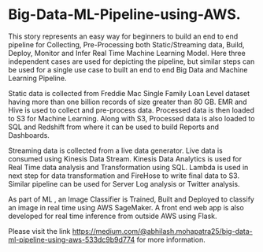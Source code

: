 # Big-Data-ML-Pipeline-using-AWS.


This story represents an easy way for beginners to build an end to end pipeline for Collecting, Pre-Processing both Static/Streaming data, Build, Deploy, Monitor and Infer Real Time Machine Learning Model. Here three independent cases are used for depicting the pipeline, but similar steps can be used for a single use case to built an end to end Big Data and Machine Learning Pipeline.

Static data is collected from Freddie Mac Single Family Loan Level dataset having more than one billion records of size greater than 80 GB. EMR and Hive is used to collect and pre-process data. Processed data is then loaded to S3 for Machine Learning. Along with S3, Processed data is also loaded to SQL and Redshift from where it can be used to build Reports and Dashboards. 

Streaming data is collected from a live data generator. Live data is consumed using Kinesis Data Stream. Kinesis Data Analytics is used for Real Time data analysis and Transformation using SQL. Lambda is used in next step for data transformation and FireHose to write final data to S3. Similar pipeline can be used for Server Log analysis or Twitter analysis.

As part of ML , an Image Classifier is Trained, Built and Deployed to classify an image in real time using AWS SageMaker. A front end web app is also developed for real time inference from outside AWS using Flask.

Please visit the link https://medium.com/@abhilash.mohapatra25/big-data-ml-pipeline-using-aws-533dc9b9d774 for more information.
